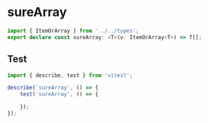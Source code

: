 # sureArray
```ts
import { ItemOrArray } from '../../types';
export declare const sureArray: <T>(v: ItemOrArray<T>) => T[];

```

## Test
```ts
import { describe, test } from 'vitest';

describe('sureArray', () => {
    test('sureArray', () => {

    });
});
```
